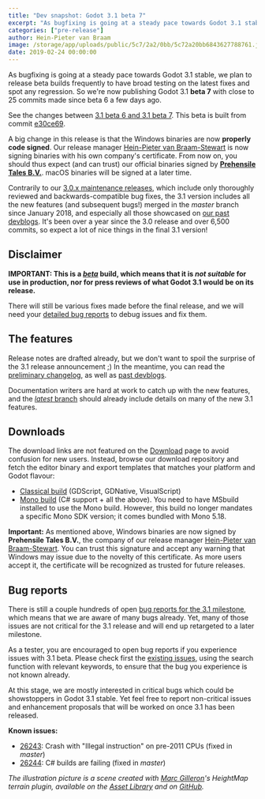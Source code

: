 ```yaml
---
title: "Dev snapshot: Godot 3.1 beta 7"
excerpt: "As bugfixing is going at a steady pace towards Godot 3.1 stable, we plan to release beta builds frequently to have broad testing on the latest fixes and spot any regression. So we're now publishing Godot 3.1 beta 7 with close to 25 commits made since beta 6 a few days ago. This is also the first Godot released to have code signed binaries on Windows!"
categories: ["pre-release"]
author: Hein-Pieter van Braam
image: /storage/app/uploads/public/5c7/2a2/0bb/5c72a20bb6843627788761.jpg
date: 2019-02-24 00:00:00
---
```


As bugfixing is going at a steady pace towards Godot 3.1 stable, we plan to release beta builds frequently to have broad testing on the latest fixes and spot any regression. So we're now publishing Godot 3.1 **beta 7** with close to 25 commits made since beta 6 a few days ago.

See the changes between [3.1 beta 6 and 3.1 beta 7](https://github.com/godotengine/godot/compare/30a4723d9c974daaaf6b8af581b2d66c6b31b119...e30ce69cb44cd31933dc81700d16db2c80727015). This beta is built from commit [e30ce69](https://github.com/godotengine/godot/commit/e30ce69cb44cd31933dc81700d16db2c80727015).

A big change in this release is that the Windows binaries are now **properly code signed**. Our release manager [Hein-Pieter van Braam-Stewart](https://github.com/hpvb) is now signing binaries with his own company's certificate. From now on, you should thus expect (and can trust) our official binaries signed by **[Prehensile Tales B.V.](https://www.prehensile-tales.com/)**. macOS binaries will be signed at a later time.

Contrarily to our [3.0.x maintenance releases](/article/maintenance-release-godot-3-0-6), which include only thoroughly reviewed and backwards-compatible bug fixes, the 3.1 version includes all the new features (and subsequent bugs!) merged in the *master* branch since January 2018, and especially all those showcased on [our past devblogs](/devblog). It's been over a year since the 3.0 release and over 6,500 commits, so expect a lot of nice things in the final 3.1 version!

## Disclaimer

**IMPORTANT: This is a [*beta*](https://en.wikipedia.org/wiki/Software_release_life_cycle#Beta) build, which means that it is *not suitable* for use in production, nor for press reviews of what Godot 3.1 would be on its release.**

There will still be various fixes made before the final release, and we will need your [detailed bug reports](https://github.com/godotengine/godot/issues) to debug issues and fix them.

## The features

Release notes are drafted already, but we don't want to spoil the surprise of the 3.1 release announcement ;)
In the meantime, you can read the [preliminary changelog](https://github.com/godotengine/godot/blob/master/CHANGELOG.md#unreleased), as well as [past devblogs](/devblog).

Documentation writers are hard at work to catch up with the new features, and the [*latest* branch](http://docs.godotengine.org/en/latest/) should already include details on many of the new 3.1 features.

## Downloads

The download links are not featured on the [Download](/download) page to avoid confusion for new users. Instead, browse our download repository and fetch the editor binary and export templates that matches your platform and Godot flavour:

- [Classical build](https://downloads.tuxfamily.org/godotengine/3.1/beta7) (GDScript, GDNative, VisualScript)
- [Mono build](https://downloads.tuxfamily.org/godotengine/3.1/beta7/mono) (C# support + all the above). You need to have MSbuild installed to use the Mono build. However, this build no longer mandates a specific Mono SDK version; it comes bundled with Mono 5.18.

**Important:** As mentioned above, Windows binaries are now signed by **Prehensile Tales B.V.**, the company of our release manager [Hein-Pieter van Braam-Stewart](https://github.com/hpvb). You can trust this signature and accept any warning that Windows may issue due to the novelty of this certificate. As more users accept it, the certificate will be recognized as trusted for future releases.

## Bug reports

There is still a couple hundreds of open [bug reports for the 3.1 milestone](https://github.com/godotengine/godot/issues?q=is%3Aopen+is%3Aissue+milestone%3A3.1+label%3Abug), which means that we are aware of many bugs already. Yet, many of those issues are not critical for the 3.1 release and will end up retargeted to a later milestone.

As a tester, you are encouraged to open bug reports if you experience issues with 3.1 beta. Please check first the [existing issues](https://github.com/godotengine/godot/issues), using the search function with relevant keywords, to ensure that the bug you experience is not known already.

At this stage, we are mostly interested in critical bugs which could be showstoppers in Godot 3.1 stable. Yet feel free to report non-critical issues and enhancement proposals that will be worked on once 3.1 has been released.

**Known issues:**
- [26243](https://github.com/godotengine/godot/issues/26243): Crash with "Illegal instruction" on pre-2011 CPUs (fixed in *master*)
- [26244](https://github.com/godotengine/godot/issues/26244): C# builds are failing (fixed in *master*)

*The illustration picture is a scene created with [Marc Gilleron](http://twitter.com/ZylannMP3)'s *HeightMap terrain plugin*, available on the [Asset Library](https://godotengine.org/asset-library/asset/231) and on [GitHub](https://github.com/Zylann/godot_heightmap_plugin).*
